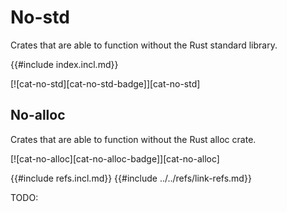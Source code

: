 # No-std

Crates that are able to function without the Rust standard library.

{{#include index.incl.md}}

[![cat-no-std][cat-no-std-badge]][cat-no-std]

## No-alloc

Crates that are able to function without the Rust alloc crate.

[![cat-no-alloc][cat-no-alloc-badge]][cat-no-alloc]

{{#include refs.incl.md}}
{{#include ../../refs/link-refs.md}}
<div class="hidden">
TODO:
</div>
